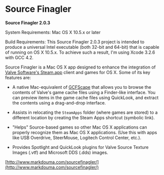 Source Finagler
==============

**Source Finagler 2.0.3**

System Requirements: Mac OS X 10.5.x or later

Build Requirements: This Source Finagler 2.0.3 project is intended to produce a universal Intel executable (both 32-bit and 64-bit) that is capable of running on OS X 10.5.x. To achieve such a result, I'm using Xcode 3.2.6 with GCC 4.2.






Source Finagler is a Mac OS X app designed to enhance the integration of [Valve Software's Steam.app](http://store.steampowered.com) client and games for OS X. Some of its key features are:

 * A native Mac-equivalent of [GCFScape](http://nemesis.thewavelength.net/index.php?p=25) that allows you to browse the contents of Valve's game cache files using a Finder-like interface. You can preview items in the game cache files using QuickLook, and extract the contents using a drag-and-drop interface.
 
 * Assists in relocating the `SteamApps` folder (where games are stored) to a different location by creating the Steam Apps shortcut (symbolic link).
 
 * "Helps" Source-based games so other Mac OS X applications can properly recognize them as Mac OS X applications. (Use this with apps like USB Overdrive, SteerMouse, Logitech Control Center, etc.).
 
 * Provides Spotlight and QuickLook plugins for Valve Source Texture Images (.vtf) and Microsoft DDS (.dds) images.
 
 
 

 





 [http://www.markdouma.com/sourcefinagler/](http://www.markdouma.com/sourcefinagler/)











